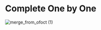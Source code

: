 <h1>Complete One by One</h1>

![merge_from_ofoct (1)](https://user-images.githubusercontent.com/81481142/164985076-db732161-cc3a-4cb5-98a1-34aaa25a0809.jpg)
